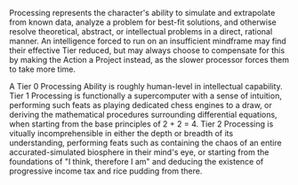 Processing represents the character's ability to simulate and extrapolate from known data, analyze a problem for best-fit solutions, and otherwise resolve theoretical, abstract, or intellectual problems in a direct, rational manner. An intelligence forced to run on an insufficient mindframe may find their effective Tier reduced, but may always choose to compensate for this by making the Action a Project instead, as the slower processor forces them to take more time.

A Tier 0 Processing Ability is roughly human-level in intellectual capability.
Tier 1 Processing is functionally a supercomputer with a sense of intuition, performing such feats as playing dedicated chess engines to a draw, or deriving the mathematical procedures surrounding differential equations, when starting from the base principles of 2 + 2 = 4.
Tier 2 Processing is vitually incomprehensible in either the depth or breadth of its understanding, performing feats such as containing the chaos of an entire accurated-simulated biosphere in their mind's eye, or starting from the foundations of "I think, therefore I am" and deducing the existence of progressive income tax and rice pudding from there.